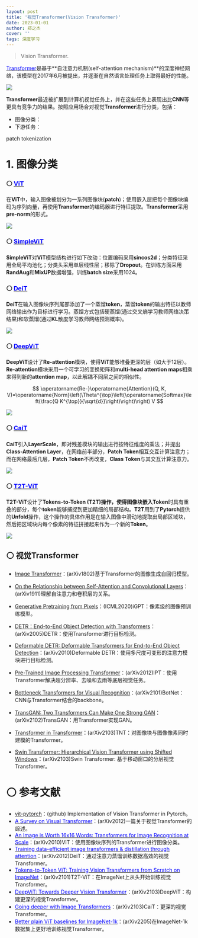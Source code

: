 ```yaml
---
layout: post
title: '视觉Transformer(Vision Transformer)'
date: 2023-01-01
author: 郑之杰
cover: ''
tags: 深度学习
---
```


> Vision Transformer.

[<font color=blue>Transformer</font>](https://0809zheng.github.io/2020/04/25/transformer.html)是基于**自注意力机制(self-attention mechanism)**的深度神经网络，该模型在$2017$年$6$月被提出，并逐渐在自然语言处理任务上取得最好的性能。

![](https://pic.downk.cc/item/5fe9916d3ffa7d37b3c174be.jpg)

**Transformer**最近被扩展到计算机视觉任务上，并在这些任务上表现出比**CNN**等更具有竞争力的结果。按照应用场合对视觉**Transformer**进行分类，包括：
- 图像分类：
- 下游任务：

patch tokenization

# 1. 图像分类

### ⚪ [<font color=Blue>ViT</font>](https://0809zheng.github.io/2020/12/30/vit.html)

在**ViT**中，输入图像被划分为一系列图像块(**patch**)；使用嵌入层把每个图像块编码为序列向量，再使用**Transformer**的编码器进行特征提取。**Transformer**采用**pre-norm**的形式。

![](https://pic.imgdb.cn/item/63f48f89f144a0100755912f.jpg)

### ⚪ [<font color=Blue>SimpleViT</font>](https://0809zheng.github.io/2023/01/02/simplevit.html)

**SimpleViT**对**ViT**模型结构进行如下改动：位置编码采用**sincos2d**；分类特征采用全局平均池化；分类头采用单层线性层；移除了**Dropout**。在训练方面采用**RandAug**和**MixUP**数据增强，训练**batch size**采用$1024$。

### ⚪ [<font color=Blue>DeiT</font>](https://0809zheng.github.io/2023/01/03/deit.html)

**DeiT**在输入图像块序列尾部添加了一个蒸馏**token**，蒸馏**token**的输出特征以教师网络输出作为目标进行学习。蒸馏方式包括硬蒸馏(通过交叉熵学习教师网络决策结果)和软蒸馏(通过**KL**散度学习教师网络预测概率)。

![](https://pic.imgdb.cn/item/63f6c8f2f144a01007973b06.jpg)

### ⚪ [<font color=Blue>DeepViT</font>](https://0809zheng.github.io/2023/01/04/deepvit.html)

**DeepViT**设计了**Re-attention**模块，使得**ViT**能够堆叠更深的层（如大于$12$层）。**Re-attention**模块采用一个可学习的变换矩阵和**multi-head attention maps**相乘来得到新的**attention map**，以此解耦不同层之间的相似性。

$$
\operatorname{Re-}\operatorname{Attention}(Q, K, V)=\operatorname{Norm}\left(\Theta^{\top}\left(\operatorname{Softmax}\left(\frac{Q K^{\top}}{\sqrt{d}}\right)\right)\right) V
$$

![](https://pic.imgdb.cn/item/63f811a8f144a010079e26e2.jpg)


### ⚪ [<font color=Blue>CaiT</font>](https://0809zheng.github.io/2023/01/06/cait.html)

**CaiT**引入**LayerScale**，即对残差模块的输出进行按特征维度的乘法；并提出**Class-Attention Layer**，在网络前半部分，**Patch Token**相互交互计算注意力；而在网络最后几层，**Patch Token**不再改变，**Class Token**与其交互计算注意力。

![](https://pic.imgdb.cn/item/63f81fc9f144a01007b3c99e.jpg)


### ⚪ [<font color=Blue>T2T-ViT</font>](https://0809zheng.github.io/2023/01/07/t2tvit.html)

**T2T-ViT**设计了**Tokens-to-Token (T2T)**操作，使得图像块嵌入**Token**时具有重叠的部分，每个**token**能够捕捉到更加精细的局部结构。**T2T**用到了**Pytorch**提供的**Unfold**操作，这个操作的具体作用是在输入图像中滑动地提取出局部区域块，然后把区域块内每个像素的特征拼接起来作为一个新的**Token**。

![](https://pic.imgdb.cn/item/63f9cccaf144a0100731574f.jpg)



## ⚪ 视觉Transformer

- [Image Transformer](https://0809zheng.github.io/2021/02/04/it.html)：(arXiv1802)基于Transformer的图像生成自回归模型。



- [On the Relationship between Self-Attention and Convolutional Layers](https://0809zheng.github.io/2021/01/04/SAandConv.html)：(arXiv1911)理解自注意力和卷积层的关系。

- [Generative Pretraining from Pixels](https://0809zheng.github.io/2020/12/29/igpt.html)：(ICML2020)iGPT：像素级的图像预训练模型。

- [DETR：End-to-End Object Detection with Transformers](https://0809zheng.github.io/2020/06/20/detr.html)：(arXiv2005)DETR：使用Transformer进行目标检测。

- [Deformable DETR: Deformable Transformers for End-to-End Object Detection](https://0809zheng.github.io/2020/12/31/ddetr.html)：(arXiv2010)Deformable DETR：使用多尺度可变形的注意力模块进行目标检测。



- [Pre-Trained Image Processing Transformer](https://0809zheng.github.io/2021/02/09/ipt.html)：(arXiv2012)IPT：使用Transformer解决超分辨率、去噪和去雨等底层视觉任务。



- [Bottleneck Transformers for Visual Recognition](https://0809zheng.github.io/2021/01/31/botnet.html)：(arXiv2101)BotNet：CNN与Transformer结合的backbone。

- [TransGAN: Two Transformers Can Make One Strong GAN](https://0809zheng.github.io/2021/03/02/transgan.html)：(arXiv2102)TransGAN：用Transformer实现GAN。

- [Transformer in Transformer](https://0809zheng.github.io/2021/03/08/tnt.html)：(arXiv2103)TNT：对图像块与图像像素同时建模的Transformer。

- [Swin Transformer: Hierarchical Vision Transformer using Shifted Windows](https://0809zheng.github.io/2021/12/10/swint.html)：(arXiv2103)Swin Transformer: 基于移动窗口的分层视觉Transformer。



# ⚪ 参考文献
- [vit-pytorch](https://github.com/lucidrains/vit-pytorch)：(github) Implementation of Vision Transformer in Pytorch。
- [<font color=Blue>A Survey on Visual Transformer</font>](https://0809zheng.github.io/2021/02/10/visual-transformer.html)：(arXiv2012)一篇关于视觉Transformer的综述。
- [<font color=Blue>An Image is Worth 16x16 Words: Transformers for Image Recognition at Scale</font>](https://0809zheng.github.io/2020/12/30/vit.html)：(arXiv2010)ViT：使用图像块序列的Transformer进行图像分类。
- [<font color=Blue>Training data-efficient image transformers & distillation through attention</font>](https://0809zheng.github.io/2023/01/03/deit.html)：(arXiv2012)DeiT：通过注意力蒸馏训练数据高效的视觉Transformer。
- [<font color=Blue>Tokens-to-Token ViT: Training Vision Transformers from Scratch on ImageNet</font>](https://0809zheng.github.io/2023/01/07/t2tvit.html)：(arXiv2101)T2T-ViT：在ImageNet上从头开始训练视觉Transformer。
- [<font color=Blue>DeepViT: Towards Deeper Vision Transformer</font>](https://0809zheng.github.io/2023/01/04/deepvit.html)：(arXiv2103)DeepViT：构建更深的视觉Transformer。
- [<font color=Blue>Going deeper with Image Transformers</font>](https://0809zheng.github.io/2023/01/06/cait.html)：(arXiv2103)CaiT：更深的视觉Transformer。
- [<font color=Blue>Better plain ViT baselines for ImageNet-1k</font>](https://0809zheng.github.io/2023/01/02/simplevit.html)：(arXiv2205)在ImageNet-1k数据集上更好地训练视觉Transformer。

